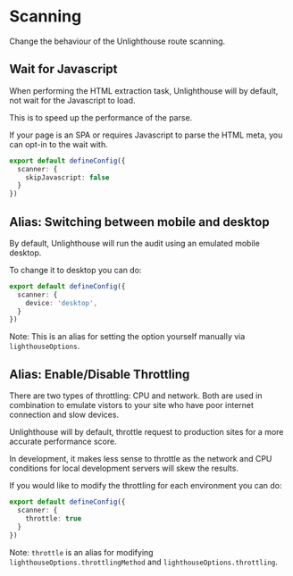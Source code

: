 # Scanning

Change the behaviour of the Unlighthouse route scanning.

## Wait for Javascript

When performing the HTML extraction task, Unlighthouse will by default, not wait for the Javascript to load.

This is to speed up the performance of the parse.

If your page is an SPA or requires Javascript to parse the HTML meta, you can opt-in to the wait with.

```ts
export default defineConfig({
  scanner: {
    skipJavascript: false
  }
})
```

## Alias: Switching between mobile and desktop

By default, Unlighthouse will run the audit using an emulated mobile desktop.

To change it to desktop you can do:

```ts
export default defineConfig({
  scanner: {
    device: 'desktop',
  }
})
```

Note: This is an alias for setting the option yourself manually via `lighthouseOptions`.

## Alias: Enable/Disable Throttling

There are two types of throttling: CPU and network. Both are used in combination to emulate vistors to your site who
have poor internet connection and slow devices.

Unlighthouse will by default, throttle request to production sites for a more accurate performance score.

In development, it makes less sense to throttle as the network and CPU conditions for local development servers will
skew the results.

If you would like to modify the throttling for each environment you can do:

```ts
export default defineConfig({
  scanner: {
    throttle: true
  }
})
```

Note: `throttle` is an alias for modifying `lighthouseOptions.throttlingMethod` and `lighthouseOptions.throttling`.


